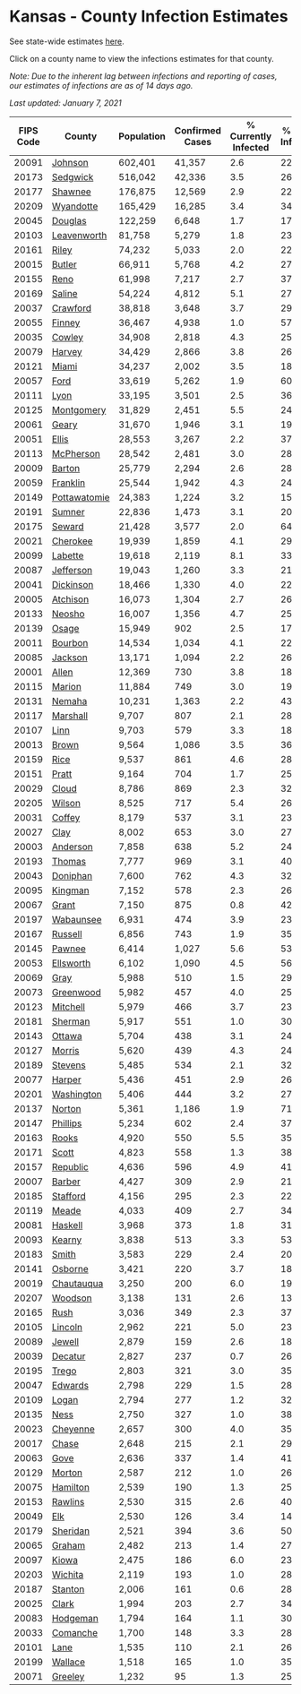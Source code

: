 # Kansas - County Infection Estimates

See state-wide estimates [here](/infections/us-ks).

Click on a county name to view the infections estimates for that county.

*Note: Due to the inherent lag between infections and reporting of cases, our estimates of infections are as of 14 days ago.*

*Last updated: January 7, 2021*

|   FIPS Code |                       County |   Population |   Confirmed Cases |   % Currently Infected |   % Total Infected |
|-------------|------------------------------|--------------|-------------------|------------------------|--------------------|
|       20091 |           [Johnson](johnson) |      602,401 |            41,357 |                    2.6 |               22.2 |
|       20173 |         [Sedgwick](sedgwick) |      516,042 |            42,336 |                    3.5 |               26.4 |
|       20177 |           [Shawnee](shawnee) |      176,875 |            12,569 |                    2.9 |               22.8 |
|       20209 |       [Wyandotte](wyandotte) |      165,429 |            16,285 |                    3.4 |               34.0 |
|       20045 |           [Douglas](douglas) |      122,259 |             6,648 |                    1.7 |               17.8 |
|       20103 |   [Leavenworth](leavenworth) |       81,758 |             5,279 |                    1.8 |               23.7 |
|       20161 |               [Riley](riley) |       74,232 |             5,033 |                    2.0 |               22.4 |
|       20015 |             [Butler](butler) |       66,911 |             5,768 |                    4.2 |               27.1 |
|       20155 |                 [Reno](reno) |       61,998 |             7,217 |                    2.7 |               37.6 |
|       20169 |             [Saline](saline) |       54,224 |             4,812 |                    5.1 |               27.8 |
|       20037 |         [Crawford](crawford) |       38,818 |             3,648 |                    3.7 |               29.6 |
|       20055 |             [Finney](finney) |       36,467 |             4,938 |                    1.0 |               57.0 |
|       20035 |             [Cowley](cowley) |       34,908 |             2,818 |                    4.3 |               25.2 |
|       20079 |             [Harvey](harvey) |       34,429 |             2,866 |                    3.8 |               26.3 |
|       20121 |               [Miami](miami) |       34,237 |             2,002 |                    3.5 |               18.2 |
|       20057 |                 [Ford](ford) |       33,619 |             5,262 |                    1.9 |               60.9 |
|       20111 |                 [Lyon](lyon) |       33,195 |             3,501 |                    2.5 |               36.8 |
|       20125 |     [Montgomery](montgomery) |       31,829 |             2,451 |                    5.5 |               24.0 |
|       20061 |               [Geary](geary) |       31,670 |             1,946 |                    3.1 |               19.2 |
|       20051 |               [Ellis](ellis) |       28,553 |             3,267 |                    2.2 |               37.3 |
|       20113 |       [McPherson](mcpherson) |       28,542 |             2,481 |                    3.0 |               28.1 |
|       20009 |             [Barton](barton) |       25,779 |             2,294 |                    2.6 |               28.9 |
|       20059 |         [Franklin](franklin) |       25,544 |             1,942 |                    4.3 |               24.0 |
|       20149 | [Pottawatomie](pottawatomie) |       24,383 |             1,224 |                    3.2 |               15.7 |
|       20191 |             [Sumner](sumner) |       22,836 |             1,473 |                    3.1 |               20.3 |
|       20175 |             [Seward](seward) |       21,428 |             3,577 |                    2.0 |               64.2 |
|       20021 |         [Cherokee](cherokee) |       19,939 |             1,859 |                    4.1 |               29.4 |
|       20099 |           [Labette](labette) |       19,618 |             2,119 |                    8.1 |               33.6 |
|       20087 |       [Jefferson](jefferson) |       19,043 |             1,260 |                    3.3 |               21.1 |
|       20041 |       [Dickinson](dickinson) |       18,466 |             1,330 |                    4.0 |               22.6 |
|       20005 |         [Atchison](atchison) |       16,073 |             1,304 |                    2.7 |               26.2 |
|       20133 |             [Neosho](neosho) |       16,007 |             1,356 |                    4.7 |               25.8 |
|       20139 |               [Osage](osage) |       15,949 |               902 |                    2.5 |               17.6 |
|       20011 |           [Bourbon](bourbon) |       14,534 |             1,034 |                    4.1 |               22.2 |
|       20085 |           [Jackson](jackson) |       13,171 |             1,094 |                    2.2 |               26.9 |
|       20001 |               [Allen](allen) |       12,369 |               730 |                    3.8 |               18.2 |
|       20115 |             [Marion](marion) |       11,884 |               749 |                    3.0 |               19.8 |
|       20131 |             [Nemaha](nemaha) |       10,231 |             1,363 |                    2.2 |               43.9 |
|       20117 |         [Marshall](marshall) |        9,707 |               807 |                    2.1 |               28.4 |
|       20107 |                 [Linn](linn) |        9,703 |               579 |                    3.3 |               18.6 |
|       20013 |               [Brown](brown) |        9,564 |             1,086 |                    3.5 |               36.4 |
|       20159 |                 [Rice](rice) |        9,537 |               861 |                    4.6 |               28.4 |
|       20151 |               [Pratt](pratt) |        9,164 |               704 |                    1.7 |               25.0 |
|       20029 |               [Cloud](cloud) |        8,786 |               869 |                    2.3 |               32.9 |
|       20205 |             [Wilson](wilson) |        8,525 |               717 |                    5.4 |               26.4 |
|       20031 |             [Coffey](coffey) |        8,179 |               537 |                    3.1 |               23.3 |
|       20027 |                 [Clay](clay) |        8,002 |               653 |                    3.0 |               27.0 |
|       20003 |         [Anderson](anderson) |        7,858 |               638 |                    5.2 |               24.9 |
|       20193 |             [Thomas](thomas) |        7,777 |               969 |                    3.1 |               40.0 |
|       20043 |         [Doniphan](doniphan) |        7,600 |               762 |                    4.3 |               32.3 |
|       20095 |           [Kingman](kingman) |        7,152 |               578 |                    2.3 |               26.0 |
|       20067 |               [Grant](grant) |        7,150 |               875 |                    0.8 |               42.4 |
|       20197 |       [Wabaunsee](wabaunsee) |        6,931 |               474 |                    3.9 |               23.1 |
|       20167 |           [Russell](russell) |        6,856 |               743 |                    1.9 |               35.2 |
|       20145 |             [Pawnee](pawnee) |        6,414 |             1,027 |                    5.6 |               53.9 |
|       20053 |       [Ellsworth](ellsworth) |        6,102 |             1,090 |                    4.5 |               56.8 |
|       20069 |                 [Gray](gray) |        5,988 |               510 |                    1.5 |               29.4 |
|       20073 |       [Greenwood](greenwood) |        5,982 |               457 |                    4.0 |               25.5 |
|       20123 |         [Mitchell](mitchell) |        5,979 |               466 |                    3.7 |               23.8 |
|       20181 |           [Sherman](sherman) |        5,917 |               551 |                    1.0 |               30.3 |
|       20143 |             [Ottawa](ottawa) |        5,704 |               438 |                    3.1 |               24.6 |
|       20127 |             [Morris](morris) |        5,620 |               439 |                    4.3 |               24.7 |
|       20189 |           [Stevens](stevens) |        5,485 |               534 |                    2.1 |               32.8 |
|       20077 |             [Harper](harper) |        5,436 |               451 |                    2.9 |               26.7 |
|       20201 |     [Washington](washington) |        5,406 |               444 |                    3.2 |               27.3 |
|       20137 |             [Norton](norton) |        5,361 |             1,186 |                    1.9 |               71.7 |
|       20147 |         [Phillips](phillips) |        5,234 |               602 |                    2.4 |               37.1 |
|       20163 |               [Rooks](rooks) |        4,920 |               550 |                    5.5 |               35.5 |
|       20171 |               [Scott](scott) |        4,823 |               558 |                    1.3 |               38.5 |
|       20157 |         [Republic](republic) |        4,636 |               596 |                    4.9 |               41.9 |
|       20007 |             [Barber](barber) |        4,427 |               309 |                    2.9 |               21.9 |
|       20185 |         [Stafford](stafford) |        4,156 |               295 |                    2.3 |               22.9 |
|       20119 |               [Meade](meade) |        4,033 |               409 |                    2.7 |               34.0 |
|       20081 |           [Haskell](haskell) |        3,968 |               373 |                    1.8 |               31.5 |
|       20093 |             [Kearny](kearny) |        3,838 |               513 |                    3.3 |               53.2 |
|       20183 |               [Smith](smith) |        3,583 |               229 |                    2.4 |               20.2 |
|       20141 |           [Osborne](osborne) |        3,421 |               220 |                    3.7 |               18.9 |
|       20019 |     [Chautauqua](chautauqua) |        3,250 |               200 |                    6.0 |               19.5 |
|       20207 |           [Woodson](woodson) |        3,138 |               131 |                    2.6 |               13.5 |
|       20165 |                 [Rush](rush) |        3,036 |               349 |                    2.3 |               37.8 |
|       20105 |           [Lincoln](lincoln) |        2,962 |               221 |                    5.0 |               23.7 |
|       20089 |             [Jewell](jewell) |        2,879 |               159 |                    2.6 |               18.5 |
|       20039 |           [Decatur](decatur) |        2,827 |               237 |                    0.7 |               26.9 |
|       20195 |               [Trego](trego) |        2,803 |               321 |                    3.0 |               35.5 |
|       20047 |           [Edwards](edwards) |        2,798 |               229 |                    1.5 |               28.8 |
|       20109 |               [Logan](logan) |        2,794 |               277 |                    1.2 |               32.2 |
|       20135 |                 [Ness](ness) |        2,750 |               327 |                    1.0 |               38.6 |
|       20023 |         [Cheyenne](cheyenne) |        2,657 |               300 |                    4.0 |               35.0 |
|       20017 |               [Chase](chase) |        2,648 |               215 |                    2.1 |               29.6 |
|       20063 |                 [Gove](gove) |        2,636 |               337 |                    1.4 |               41.1 |
|       20129 |             [Morton](morton) |        2,587 |               212 |                    1.0 |               26.7 |
|       20075 |         [Hamilton](hamilton) |        2,539 |               190 |                    1.3 |               25.4 |
|       20153 |           [Rawlins](rawlins) |        2,530 |               315 |                    2.6 |               40.0 |
|       20049 |                   [Elk](elk) |        2,530 |               126 |                    3.4 |               14.7 |
|       20179 |         [Sheridan](sheridan) |        2,521 |               394 |                    3.6 |               50.0 |
|       20065 |             [Graham](graham) |        2,482 |               213 |                    1.4 |               27.8 |
|       20097 |               [Kiowa](kiowa) |        2,475 |               186 |                    6.0 |               23.9 |
|       20203 |           [Wichita](wichita) |        2,119 |               193 |                    1.0 |               28.6 |
|       20187 |           [Stanton](stanton) |        2,006 |               161 |                    0.6 |               28.4 |
|       20025 |               [Clark](clark) |        1,994 |               203 |                    2.7 |               34.9 |
|       20083 |         [Hodgeman](hodgeman) |        1,794 |               164 |                    1.1 |               30.3 |
|       20033 |         [Comanche](comanche) |        1,700 |               148 |                    3.3 |               28.8 |
|       20101 |                 [Lane](lane) |        1,535 |               110 |                    2.1 |               26.8 |
|       20199 |           [Wallace](wallace) |        1,518 |               165 |                    1.0 |               35.3 |
|       20071 |           [Greeley](greeley) |        1,232 |                95 |                    1.3 |               25.4 |